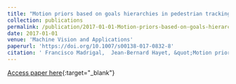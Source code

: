 ```yaml
---
title: "Motion priors based on goals hierarchies in pedestrian tracking applications"
collection: publications
permalink: /publication/2017-01-01-Motion-priors-based-on-goals-hierarchies-in-pedestrian-tracking-applications
date: 2017-01-01
venue: 'Machine Vision and Applications'
paperurl: 'https://doi.org/10.1007/s00138-017-0832-8'
citation: ' Francisco Madrigal,  Jean-Bernard Hayet, &quot;Motion priors based on goals hierarchies in pedestrian tracking applications.&quot; Machine Vision and Applications, 2017.'
---
```

[Access paper here](https://doi.org/10.1007/s00138-017-0832-8){:target="_blank"}
